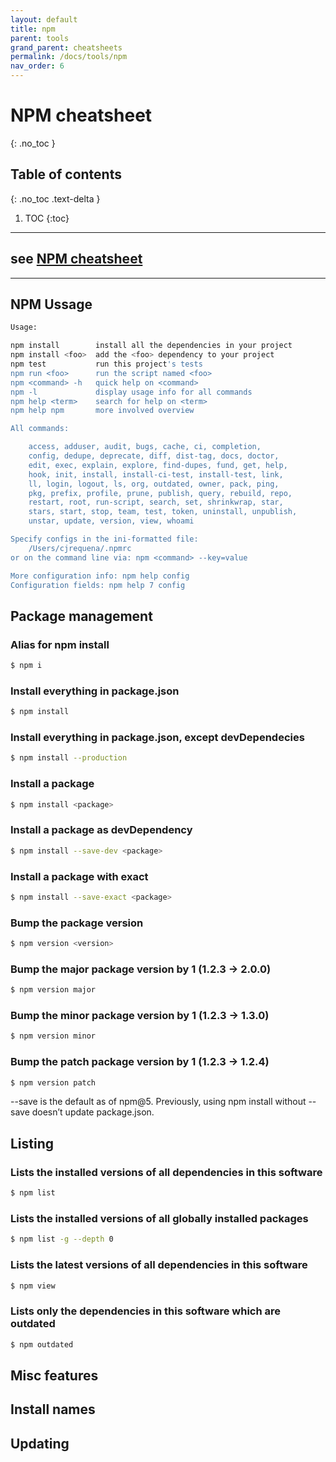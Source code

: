```yaml
---
layout: default
title: npm
parent: tools
grand_parent: cheatsheets
permalink: /docs/tools/npm
nav_order: 6
---
```


# NPM cheatsheet
{: .no_toc }

## Table of contents
{: .no_toc .text-delta }

1. TOC
{:toc}

---
## see [NPM cheatsheet](https://devhints.io/npm)

---
## NPM Ussage
````bash
Usage:

npm install        install all the dependencies in your project
npm install <foo>  add the <foo> dependency to your project
npm test           run this project's tests
npm run <foo>      run the script named <foo>
npm <command> -h   quick help on <command>
npm -l             display usage info for all commands
npm help <term>    search for help on <term>
npm help npm       more involved overview

All commands:

    access, adduser, audit, bugs, cache, ci, completion,
    config, dedupe, deprecate, diff, dist-tag, docs, doctor,
    edit, exec, explain, explore, find-dupes, fund, get, help,
    hook, init, install, install-ci-test, install-test, link,
    ll, login, logout, ls, org, outdated, owner, pack, ping,
    pkg, prefix, profile, prune, publish, query, rebuild, repo,
    restart, root, run-script, search, set, shrinkwrap, star,
    stars, start, stop, team, test, token, uninstall, unpublish,
    unstar, update, version, view, whoami

Specify configs in the ini-formatted file:
    /Users/cjrequena/.npmrc
or on the command line via: npm <command> --key=value

More configuration info: npm help config
Configuration fields: npm help 7 config
````
## Package management
### Alias for npm install
```bash
$ npm i
```

### Install everything in package.json
```bash
$ npm install
```

### Install everything in package.json, except devDependecies
```bash
$ npm install --production
```

### Install a package
```bash
$ npm install <package>
```

### Install a package as devDependency
```bash
$ npm install --save-dev <package>
```

### Install a package with exact
```bash
$ npm install --save-exact <package>
```

### Bump the package version
```bash
$ npm version <version>
```

### Bump the major package version by 1 (1.2.3 → 2.0.0)
```bash
$ npm version major
```

### Bump the minor package version by 1 (1.2.3 → 1.3.0)
```bash
$ npm version minor
```

### Bump the patch package version by 1 (1.2.3 → 1.2.4)
```bash
$ npm version patch
```

--save is the default as of npm@5. Previously, using npm install without --save doesn’t update package.json.

## Listing
### Lists the installed versions of all dependencies in this software
```bash
$ npm list	
```

### Lists the installed versions of all globally installed packages
```bash
$ npm list -g --depth 0
```

### Lists the latest versions of all dependencies in this software
```bash
$ npm view
```

### Lists only the dependencies in this software which are outdated
```bash
$ npm outdated
```
	

## Misc features
## Install names
## Updating
